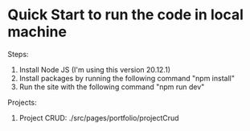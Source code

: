 # Quick Start to run the code in local machine

Steps:
1. Install Node JS (I'm using this version 20.12.1)
2. Install packages by running the following command "npm install"
3. Run the site with the following command "npm run dev"

Projects:
1. Project CRUD: ./src/pages/portfolio/projectCrud